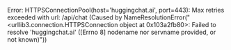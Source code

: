 Error: HTTPSConnectionPool(host='huggingchat.ai', port=443): Max retries exceeded with url: /api/chat (Caused by NameResolutionError("<urllib3.connection.HTTPSConnection object at 0x103a2fb80>: Failed to resolve 'huggingchat.ai' ([Errno 8] nodename nor servname provided, or not known)"))